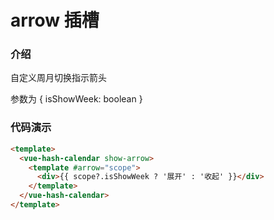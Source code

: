 # arrow 插槽

### 介绍

自定义周月切换指示箭头

参数为 { isShowWeek: boolean }

### 代码演示

```html
<template>
  <vue-hash-calendar show-arrow>
    <template #arrow="scope">
      <div>{{ scope?.isShowWeek ? '展开' : '收起' }}</div>
    </template>
  </vue-hash-calendar>
</template>
```

